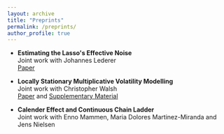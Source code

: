 ```yaml
---
layout: archive
title: "Preprints"
permalink: /preprints/
author_profile: true
---
```




*   **Estimating the Lasso's Effective Noise** <br/>
    Joint work with Johannes Lederer <br/>
    <a href="../files/preprints/estimating_lasso_effective_noise/paper.pdf">Paper</a> 


*   **Locally Stationary Multiplicative Volatility Modelling** <br/>
    Joint work with Christopher Walsh <br/>
    <a href="../files/preprints/locally_stationary_volatility_modelling/paper.pdf">Paper</a> and
    <a href="../files/preprints/locally_stationary_volatility_modelling/supplement.pdf">Supplementary Material</a>  


*   **Calender Effect and Continuous Chain Ladder** <br/>
    Joint work with Enno Mammen, Maria Dolores Martinez-Miranda and Jens Nielsen

